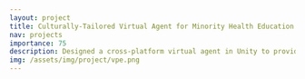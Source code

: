 ```yaml
---
layout: project
title: Culturally-Tailored Virtual Agent for Minority Health Education
nav: projects
importance: 75
description: Designed a cross-platform virtual agent in Unity to provide health education to rural Hispanic farmworkers
img: /assets/img/project/vpe.png
---
```

